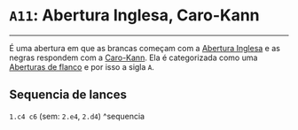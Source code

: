# `A11`: Abertura Inglesa, Caro-Kann
---
É uma abertura em que as brancas começam com a [Abertura Inglesa](_draft/Abertura%20Inglesa.md) e as negras respondem com a [Caro-Kann](_insight/Caro-Kann.md). Ela é categorizada como uma [Aberturas de flanco](index/Aberturas%20de%20flanco.md) e por isso a sigla `A`.
## Sequencia de lances
`1.c4 c6` (sem: `2.e4`, `2.d4`) ^sequencia
